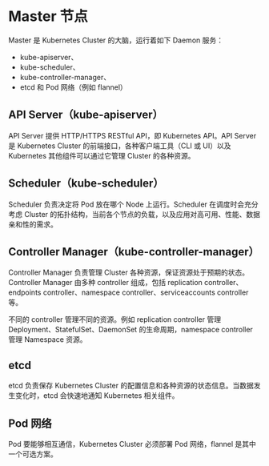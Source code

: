 Master 节点
==========

Master 是 Kubernetes Cluster 的大脑，运行着如下 Daemon 服务：
* kube-apiserver、
* kube-scheduler、
* kube-controller-manager、
* etcd 和 Pod 网络（例如 flannel）

API Server（kube-apiserver）
-----------
API Server 提供 HTTP/HTTPS RESTful API，即 Kubernetes API。API Server 是 Kubernetes Cluster 的前端接口，各种客户端工具（CLI 或 UI）以及 Kubernetes 其他组件可以通过它管理 Cluster 的各种资源。

Scheduler（kube-scheduler）
-----------
Scheduler 负责决定将 Pod 放在哪个 Node 上运行。Scheduler 在调度时会充分考虑 Cluster 的拓扑结构，当前各个节点的负载，以及应用对高可用、性能、数据亲和性的需求。

Controller Manager（kube-controller-manager）
-----------
Controller Manager 负责管理 Cluster 各种资源，保证资源处于预期的状态。Controller Manager 由多种 controller 组成，包括 replication controller、endpoints controller、namespace controller、serviceaccounts controller 等。

不同的 controller 管理不同的资源。例如 replication controller 管理 Deployment、StatefulSet、DaemonSet 的生命周期，namespace controller 管理 Namespace 资源。

etcd
-----------
etcd 负责保存 Kubernetes Cluster 的配置信息和各种资源的状态信息。当数据发生变化时，etcd 会快速地通知 Kubernetes 相关组件。

Pod 网络
-----------
Pod 要能够相互通信，Kubernetes Cluster 必须部署 Pod 网络，flannel 是其中一个可选方案。
